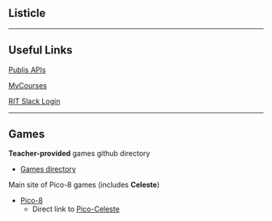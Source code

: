 ## Listicle
---
## Useful Links

[Publis APIs](https://github.com/public-api-lists/public-api-lists)

[MyCourses](https://mycourses.rit.edu/d2l/home)

[RIT Slack Login](https://rit.enterprise.slack.com/)

---
## Games

**Teacher-provided** games github directory
- [Games directory](https://github.com/leereilly/games)

Main site of Pico-8 games (includes **Celeste**)
- [Pico-8](https://www.lexaloffle.com/pico-8.php)
  - Direct link to [Pico-Celeste](https://www.lexaloffle.com/bbs/?tid=2145) 

